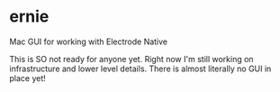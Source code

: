 # ernie
Mac GUI for working with Electrode Native

This is SO not ready for anyone yet.  Right now I'm still working on infrastructure and lower level details.  There is almost literally no GUI in place yet!
